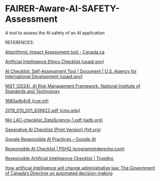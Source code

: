 # FAIRER-Aware-AI-SAFETY-Assessment

A tool to assess the AI safety of an AI application

REFERENCES:

[Algorithmic Impact Assessment tool - Canada.ca](https://www.canada.ca/en/government/system/digital-government/digital-government-innovations/responsible-use-ai/algorithmic-impact-assessment.html)

<a href="https://www.usaid.gov/sites/default/files/2023-12/USAID Artificial Intelligence Ethics Checklist.pdf">Artificial Intelligence Ethics Checklist (usaid.gov) </a>

[AI Checklist: Self-Assessment Tool | Document | U.S. Agency for International Development (usaid.gov)](https://www.usaid.gov/digital-development/ai-checklist)

[NIST (2024). AI Risk Management Framework. National Institute of Standards and Technology](https://www.nist.gov/itl/ai-risk-management-framework)

[1680adb4c6 (coe.int)](https://rm.coe.int/cdmsi-2023-014-guidelines-on-the-responsible-implementation-of-artific/1680adb4c6)

[2019_010_001_636622.pdf (cmu.edu)](https://insights.sei.cmu.edu/documents/2562/2019_010_001_636622.pdf)

[fAIr LAC-checklist_DataScience-1.pdf (iadb.org)](https://fairlac.iadb.org/sites/default/files/2022-10/fAIr%20LAC-checklist_DataScience-1.pdf)

[Generative AI Checklist (Print Version) (fpf.org)](https://fpf.org/wp-content/uploads/2023/07/Generative-AI-Checklist.pdf)

[Google Responsible AI Practices – Google AI](https://ai.google/responsibility/responsible-ai-practices/)

[Responsible AI Checklist | PSHQ (programstrategyhq.com)](https://www.programstrategyhq.com/post/responsible-ai-checklist-pshq)

[Responsible Artificial Intelligence Checklist | TrustArc](https://trustarc.com/resource/responsible-ai-checklist/)

[How artificial intelligence will change administrative law: The Government of Canada’s Directive on ‎automated decision-making](https://www.dlapiper.com/en-ca/insights/publications/2023/05/how-artificial-intelligence-will-change-administrative-law-in-canada)


